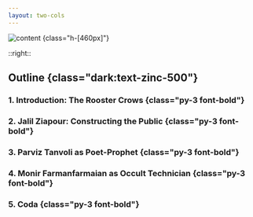 ```yaml
---
layout: two-cols
---
```


![content](https://res.cloudinary.com/image-solar/image/upload/f_auto/v1749919242/ziapour/content_zqeoaz.jpg) {class="h-[460px]"}

::right::

## Outline {class="dark:text-zinc-500"}

<v-clicks>

### 1. Introduction: The Rooster Crows {class="py-3 font-bold"}
### 2. Jalil Ziapour: Constructing the Public {class="py-3 font-bold"}
### 3. Parviz Tanvoli as Poet-Prophet {class="py-3 font-bold"}
### 4. Monir Farmanfarmaian as Occult Technician {class="py-3 font-bold"}
### 5. Coda {class="py-3 font-bold"}

</v-clicks>

<!--
It is divided into 4 major chapters and a conclusion. 
A general introduction to to give background and separate chapters dedicated to each artist Z, T, F respectively.
-->
